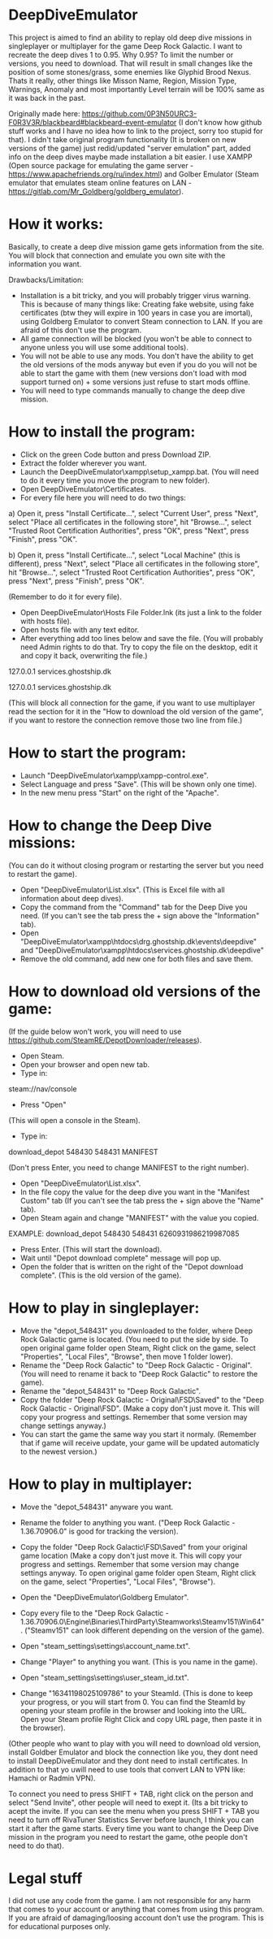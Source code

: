 # DeepDiveEmulator
This project is aimed to find an ability to replay old deep dive missions in singleplayer or multiplayer for the game Deep Rock Galactic. I want to recreate the deep dives 1 to 0.95. Why 0.95? To limit the number or versions, you need to download. That will result in small changes like the position of some stones/grass, some enemies like Glyphid Brood Nexus. Thats it really, other things like Misson Name, Region, Mission Type, Warnings, Anomaly and most importantly Level terrain will be 100% same as it was back in the past.

Originally made here: https://github.com/0P3N50URC3-F0R3V3R/blackbeard#blackbeard-event-emulator (I don't know how github stuff works and I have no idea how to link to the project, sorry too stupid for that).
I didn't take original program functionality (It is broken on new versions of the game) just redid/updated "server emulation" part, added info on the deep dives maybe made installation a bit easier. I use XAMPP (Open source package for emulating the game server - https://www.apachefriends.org/ru/index.html) and Golber Emulator (Steam emulator that emulates steam online features on LAN - https://gitlab.com/Mr_Goldberg/goldberg_emulator).

# How it works:
Basically, to create a deep dive mission game gets information from the site. You will block that connection and emulate you own site with the information you want.

Drawbacks/Limitation:
- Installation is a bit tricky, and you will probably trigger virus warning. This is because of many things like: Creating fake website, using fake certificates (btw they will expire in 100 years in case you are imortal), using Goldberg Emulator to convert Steam connection to LAN. If you are afraid of this don't use the program.
- All game connection will be blocked (you won't be able to connect to anyone unless you will use some additional tools).
- You will not be able to use any mods. You don't have the ability to get the old versions of the mods anyway but even if you do you will not be able to start the game with them (new versions don't load with mod support turned on) + some versions just refuse to start mods offline.
- You will need to type commands manually to change the deep dive mission.

# How to install the program:
- Click on the green Code button and press Download ZIP.
- Extract the folder wherever you want.
- Launch the DeepDiveEmulator\xampp\setup_xampp.bat. (You will need to do it every time you move the program to new folder).
- Open DeepDiveEmulator\Certificates.
- For every file here you will need to do two things:

a) Open it, press "Install Certificate...", select "Current User", press "Next", select "Place all certificates in the following store", hit "Browse...", select "Trusted Root Certification Authorities", press "OK", press "Next", press "Finish", press "OK".

b) Open it, press "Install Certificate...", select "Local Machine" (this is different), press "Next", select "Place all certificates in the following store", hit "Browse...", select "Trusted Root Certification Authorities", press "OK", press "Next", press "Finish", press "OK".

(Remember to do it for every file).

- Open DeepDiveEmulator\Hosts File Folder.lnk (its just a link to the folder with hosts file).
- Open hosts file with any text editor.
- After everything add too lines below and save the file. (You will probably need Admin rights to do that. Try to copy the file on the desktop, edit it and copy it back, overwriting the file.)

127.0.0.1 services.ghostship.dk

127.0.0.1 services.ghostship.dk

(This will block all connection for the game, if you want to use multiplayer read the section for it in the "How to download the old version of the game", if you want to restore the connection remove those two line from file.)

# How to start the program:
- Launch "DeepDiveEmulator\xampp\xampp-control.exe".
- Select Language and press "Save". (This will be shown only one time).
- In the new menu press "Start" on the right of the "Apache".

# How to change the Deep Dive missions:
(You can do it without closing program or restarting the server but you need to restart the game).
- Open "DeepDiveEmulator\List.xlsx". (This is Excel file with all information about deep dives).
- Copy the command from the "Command" tab for the Deep Dive you need. (If you can't see the tab press the + sign above the "Information" tab).
- Open "DeepDiveEmulator\xampp\htdocs\drg.ghostship.dk\events\deepdive" and "DeepDiveEmulator\xampp\htdocs\services.ghostship.dk\deepdive"
- Remove the old command, add new one for both files and save them.

# How to download old versions of the game:
(If the guide below won't work, you will need to use https://github.com/SteamRE/DepotDownloader/releases).

- Open Steam.
- Open your browser and open new tab.
- Type in:

steam://nav/console

- Press "Open"

(This will open a console in the Steam).

- Type in:

download_depot 548430 548431 MANIFEST

(Don't press Enter, you need to change MANIFEST to the right number).

- Open "DeepDiveEmulator\List.xlsx".
- In the file copy the value for the deep dive you want in the "Manifest Custom" tab (If you can't see the tab press the + sign above the "Name" tab).
- Open Steam again and change "MANIFEST" with the value you copied.

EXAMPLE: download_depot 548430 548431 6260931986219987085

- Press Enter. (This will start the download).
- Wait until "Depot download complete" message will pop up.
- Open the folder that is written on the right of the "Depot download complete". (This is the old version of the game).

# How to play in singleplayer:
- Move the "depot_548431" you downloaded to the folder, where Deep Rock Galactic game is located. (You need to put the side by side. To open original game folder open Steam, Right click on the game, select "Properties", "Local Files", "Browse", then move 1 folder lower).
- Rename the "Deep Rock Galactic" to "Deep Rock Galactic - Original". (You will need to rename it back to "Deep Rock Galactic" to restore the game).
- Rename the "depot_548431" to "Deep Rock Galactic".
- Copy the folder "Deep Rock Galactic - Original\FSD\Saved" to the "Deep Rock Galactic - Original\FSD". (Make a copy don't just move it. This will copy your progress and settings. Remember that some version may change settings anyway.)
- You can start the game the same way you start it normaly. (Remember that if game will receive update, your game will be updated automaticly to the newest version.)

# How to play in multiplayer:
- Move the "depot_548431" anyware you want.
- Rename the folder to anything you want. ("Deep Rock Galactic - 1.36.70906.0" is good for tracking the version).
- Copy the folder "Deep Rock Galactic\FSD\Saved" from your original game location (Make a copy don't just move it. This will copy your progress and settings. Remember that some version may change settings anyway. To open original game folder open Steam, Right click on the game, select "Properties", "Local Files", "Browse").

- Open the "DeepDiveEmulator\Goldberg Emulator".
- Copy every file to the "Deep Rock Galactic - 1.36.70906.0\Engine\Binaries\ThirdParty\Steamworks\Steamv151\Win64". ("Steamv151" can look different depending on the version of the game).
- Open "steam_settings\settings\account_name.txt".
- Change "Player" to anything you want. (This is you name in the game).
- Open "steam_settings\settings\user_steam_id.txt".
- Change "16341198025109786" to your SteamId. (This is done to keep your progress, or you will start from 0. You can find the SteamId by opening your steam profile in the browser and looking into the URL. Open your Steam profile Right Click and copy URL page, then paste it in the browser).

(Other people who want to play with you will need to download old version, install Goldber Emulator and block the connection like you, they dont need to install DeepDiveEmulator and they dont need to install certificates. In addition to that yo uwill need to use tools that convert LAN to VPN like: Hamachi or Radmin VPN).

To connect you need to press SHIFT + TAB, right click on the person and select "Send Invite", other people will need to exept it. (Its a bit tricky to acept the invite. If you can see the menu when you press SHIFT + TAB you need to turn off RivaTuner Statistics Server before launch, I think you can start it after the game starts. Every time you want to change the Deep Dive mission in the program you need to restart the game, othe people don't need to do that).

# Legal stuff
I did not use any code from the game. I am not responsible for any harm that comes to your account or anything that comes from using this program. If you are afraid of damaging/loosing account don't use the program. This is for educational purposes only.
